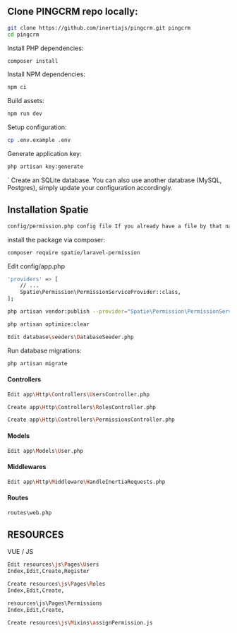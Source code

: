 ## Clone PINGCRM repo locally:

```sh
git clone https://github.com/inertiajs/pingcrm.git pingcrm
cd pingcrm
```
Install PHP dependencies:

```sh
composer install
```

Install NPM dependencies:
```sh
npm ci
```

Build assets:
```sh
npm run dev
```

Setup configuration:
```sh
cp .env.example .env
```

Generate application key:
```sh
php artisan key:generate
```
`
Create an SQLite database. You can also use another database (MySQL, Postgres), simply update your configuration accordingly.


## Installation Spatie
```sh
config/permission.php config file If you already have a file by that name, you must rename or remove it.
```

install the package via composer:
```sh
composer require spatie/laravel-permission
```

Edit config/app.php
```sh
'providers' => [
    // ...
    Spatie\Permission\PermissionServiceProvider::class,
];
```
```sh
php artisan vendor:publish --provider="Spatie\Permission\PermissionServiceProvider"
```
```sh
php artisan optimize:clear
```

```sh
Edit database\seeders\DatabaseSeeder.php
```

Run database migrations:
```sh
php artisan migrate
```

#### Controllers
```sh
Edit app\Http\Controllers\UsersController.php
```
```sh
Create app\Http\Controllers\RolesController.php
```
```sh
Create app\Http\Controllers\PermissionsController.php
```


#### Models
```sh
Edit app\Models\User.php
```

#### Middlewares
```sh
Edit app\Http\Middleware\HandleInertiaRequests.php
```


#### Routes
```sh
routes\web.php
```

## RESOURCES

VUE / JS

```sh
Edit resources\js\Pages\Users
Index,Edit,Create,Register
```
```sh
Create resources\js\Pages\Roles
Index,Edit,Create,
```

```sh
resources\js\Pages\Permissions
Index,Edit,Create,
```

```sh
Create resources\js\Mixins\assignPermission.js
```

